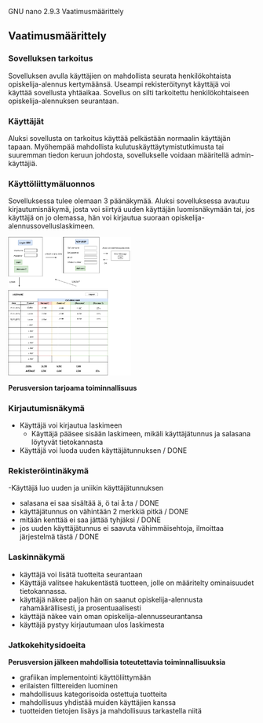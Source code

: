   GNU nano 2.9.3                                                                                   Vaatimusmäärittely                                                                                              

## Vaatimusmäärittely

### Sovelluksen tarkoitus

Sovelluksen avulla käyttäjien on mahdollista seurata henkilökohtaista opiskelija-alennus kertymäänsä. Useampi rekisteröitynyt käyttäjä voi käyttää sovellusta yhtäaikaa. Sovellus on silti tarkoitettu henkilökohtaiseen opiskelija-alennuksen seurantaan. 

### Käyttäjät

Aluksi sovellusta on tarkoitus käyttää pelkästään normaalin käyttäjän tapaan. Myöhempää mahdollista kulutuskäyttäytymistutkimusta tai suuremman tiedon keruun johdosta, sovellukselle voidaan määritellä admin-käyttäjiä. 

### Käyttöliittymäluonnos

Sovelluksessa tulee olemaan 3 päänäkymää. Aluksi sovelluksessa avautuu kirjautumisnäkymä, josta voi siirtyä uuden käyttäjän luomisnäkymään tai, jos käyttäjä on jo olemassa, hän voi kirjautua suoraan opiskelija-alennussovelluslaskimeen. 

<img src="https://github.com/StrappedGlint13/ot-harjoitustyo/blob/master/Dokumentaatio/kuvat/Vaatimusm%C3%A4%C3%A4rittely.png" width="250">

**Perusversion tarjoama toiminnallisuus**

### Kirjautumisnäkymä
- Käyttäjä voi kirjautua laskimeen
  - Käyttäjä pääsee sisään laskimeen, mikäli käyttäjätunnus ja salasana löytyvät tietokannasta
- Käyttäjä voi luoda uuden käyttäjätunnuksen / DONE

### Rekisteröintinäkymä
-Käyttäjä luo uuden ja uniikin käyttäjätunnuksen
  - salasana ei saa sisältää ä, ö tai å:ta / DONE
  - käyttäjätunnus on vähintään 2 merkkiä pitkä / DONE
  - mitään kenttää ei saa jättää tyhjäksi / DONE 
  - jos uuden käyttäjätunnus ei saavuta vähimmäisehtoja, ilmoittaa järjestelmä tästä / DONE 

###  Laskinnäkymä
  - käyttäjä voi lisätä tuotteita seurantaan
   - Käyttäjä valitsee hakukentästä tuotteen, jolle on määritelty ominaisuudet tietokannassa.
  - käyttäjä näkee paljon hän on saanut opiskelija-alennusta rahamäärällisesti, ja prosentuaalisesti
  - käyttäjä näkee vain oman opiskelija-alennusseurantansa
  - käyttäjä pystyy kirjautumaan ulos laskimesta
  
###  Jatkokehitysidoeita
  
**Perusversion jälkeen mahdollisia toteutettavia toiminnallisuuksia**
  - grafiikan implementointi käyttöliittymään
  - erilaisten filttereiden luominen
  - mahdollisuus kategorisoida ostettuja tuotteita
  - mahdollisuus yhdistää muiden käyttäjien kanssa 
  - tuotteiden tietojen lisäys ja mahdollisuus tarkastella niitä

  




